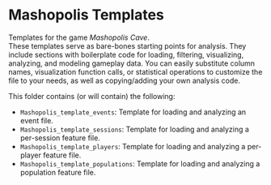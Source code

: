 # Mashopolis Templates

Templates for the game _Mashopolis Cave_.  
These templates serve as bare-bones starting points for analysis.
They include sections with boilerplate code for loading, filtering, visualizing, analyzing, and modeling gameplay data.
You can easily substitute column names, visualization function calls, or statistical operations to customize the file to your needs, as well as copying/adding your own analysis code.

This folder contains (or will contain) the following:

- `Mashopolis_template_events`: Template for loading and analyzing an event file.
- `Mashopolis_template_sessions`: Template for loading and analyzing a per-session feature file.
- `Mashopolis_template_players`: Template for loading and analyzing a per-player feature file.
- `Mashopolis_template_populations`: Template for loading and analyzing a population feature file.
